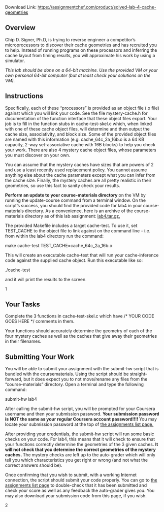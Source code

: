 Download Link: https://assignmentchef.com/product/solved-lab-4-cache-geometries
<br>
<h2><a name="_Toc1399"></a>Overview</h2>

Chip D. Signer, Ph.D, is trying to reverse engineer a competitor’s microprocessors to discover their cache geometries and has recruited you to help. Instead of running programs on these processors and inferring the cache layout from timing results, you will approximate his work by using a simulator.

<em>This lab should be done on a 64-bit machine. Use the provided VM or your own personal 64-bit computer (but at least check your solutions on the VM).</em>

<h2><a name="_Toc1400"></a>Instructions</h2>

Specifically, each of these “processors” is provided as an object file (.o file) against which you will link your code. See the file mystery-cache.h for documentation of the function interface that these object files export. Your job is to fill in the function stubs in cache-test-skel.c which, when linked with one of these cache object files, will determine and then output the cache size, associativity, and block size. Some of the provided object files are named with this information (e.g. cache_64c_2a_16b.o is a 64 KB capacity, 2-way set-associative cache with 16B blocks) to help you check your work. There are also 4 mystery cache object files, whose parameters you must discover on your own.

You can assume that the mystery caches have sizes that are powers of 2 and use a least recently used replacement policy. You cannot assume anything else about the cache parameters except what you can infer from the cache size. Finally, the mystery caches are all pretty realistic in their geometries, so use this fact to sanity check your results.

<strong>Perform an update to your course-materials directory </strong>on the VM by running the update-course command from a terminal window. On the script’s success, you should find the provided code for lab4 in your course-materials directory. As a convenience, here is an archive of the course-materials directory as of this lab assignment: <a href="https://spark-public.s3.amazonaws.com/hardware/labs/lab4.tar.gz">lab4.tar.gz</a><a href="https://spark-public.s3.amazonaws.com/hardware/labs/lab4.tar.gz">.</a>

The provided Makefile includes a target cache-test. To use it, set TEST_CACHE to the object file to link against on the command line – i.e. from within the lab4 directory run the command:

make cache-test TEST_CACHE=cache_64c_2a_16b.o

This will create an executable cache-test that will run your cache-inference code against the supplied cache object. Run this executable like so:

./cache-test

and it will print the results to the screen.

1

<h2><a name="_Toc1401"></a>Your Tasks</h2>

Complete the 3 functions in cache-test-skel.c which have /* YOUR CODE GOES HERE */ comments in them.

Your functions should accurately determine the geometry of each of the four mystery caches as well as the caches that give away their geometries in their filenames.

<h2><a name="_Toc1402"></a>Submitting Your Work</h2>

You will be able to submit your assignment with the submit-hw script that is bundled with the coursematerials. Using the script should be straight-forward, but it does expect you to not move/rename any files from the “course-materials” directory. Open a terminal and type the following command:

submit-hw lab4

After calling the submit-hw script, you will be prompted for your Coursera username and then your submission password. <strong>Your submission password is NOT the same as your regular Coursera account password!!!! </strong>You may locate your submission password at the top of <a href="https://class.coursera.org/hwswinterface-001/assignment/index">the assignments list page.</a>

After providing your credentials, the submit-hw script will run some basic checks on your code. For lab4, this means that it will check to ensure that your functions correctly determine the geometries of the 3 given caches. <strong>It will not check that you determine the correct geometries of the mystery caches. </strong>The mystery checks are left up to the auto-grader which will only tell you which characteristics you get right or wrong (and not what the correct answers should be).

Once confirming that you wish to submit, with a working Internet connection, the script should submit your code properly. You can go to <a href="https://class.coursera.org/hwswinterface-001/assignment/index">the assignments list page</a> to double-check that it has been submitted and check your score as well as any feedback the auto-grader gives you. You may also download your submission code from this page, if you wish.

2